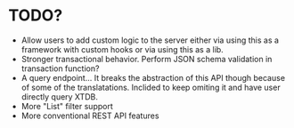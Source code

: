# TODO?

* Allow users to add custom logic to the server either via using this as a framework with custom hooks or via using this as a lib.
* Stronger transactional behavior. Perform JSON schema validation in transaction function?
* A query endpoint... It breaks the abstraction of this API though because of some of the translatations. Inclided to keep omiting it and have user directly query XTDB.
* More "List" filter support
* More conventional REST API features
